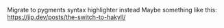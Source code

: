 Migrate to pygments syntax highlighter instead
Maybe something like this: https://jip.dev/posts/the-switch-to-hakyll/
